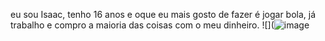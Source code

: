 eu sou Isaac, tenho 16 anos e oque eu mais gosto de fazer é jogar bola, já trabalho e compro a maioria das coisas com o meu dinheiro.
![](![image](https://github.com/user-attachments/assets/5b863e08-c9e1-43e9-aead-47163da3864d)

